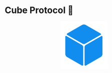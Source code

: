 # Cube Protocol 🧊

<div align="center">
<img 
  src="https://github.com/cube-protocol/.github/blob/main/assets/png/cube-blue.png?raw=true" 
  style="width:30%; height:30%;"
/>
</div>
